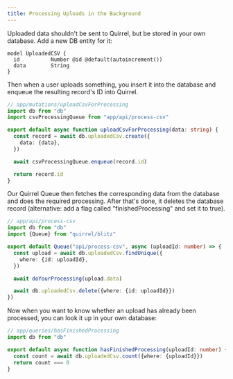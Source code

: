 ```yaml
---
title: Processing Uploads in the Background
---
```


Uploaded data shouldn't be sent to Quirrel, but be stored in your own database.
Add a new DB entity for it:

```prisma
model UploadedCSV {
  id          Number @id @default(autoincrement())
  data        String
}
```

Then when a user uploads something, you insert it into the database and enqueue the resulting record's ID into Quirrel.

```ts
// app/mutations/uploadCsvForProcessing
import db from "db"
import csvProcessingQueue from "app/api/process-csv"

export default async function uploadCsvForProcessing(data: string) {
  const record = await db.uploadedCsv.create({
    data: {data},
  })

  await csvProcessingQueue.enqueue(record.id)

  return record.id
}
```

Our Quirrel Queue then fetches the corresponding data from the database and does the required processing.
After that's done, it deletes the database record (alternative: add a flag called "finishedProcessing" and set it to true).

```ts
// app/api/process-csv
import db from "db"
import {Queue} from "quirrel/blitz"

export default Queue("api/process-csv", async (uploadId: number) => {
  const upload = await db.uploadedCsv.findUnique({
    where: {id: uploadId},
  })

  await doYourProcessing(upload.data)

  await db.uploadedCsv.delete({where: {id: uploadId}})
})
```

Now when you want to know whether an upload has already been processed, you can look it up in your own database:

```ts
// app/queries/hasFinishedProcessing
import db from "db"

export default async function hasFinishedProcessing(uploadId: number) {
  const count = await db.uploadedCsv.count({where: {uploadId}})
  return count === 0
}
```
